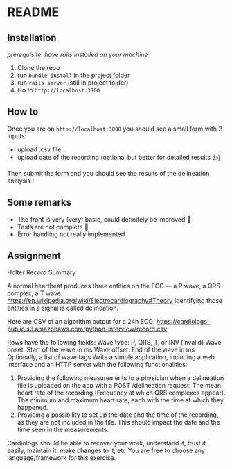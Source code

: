 # README

## Installation
*prerequisite: have rails installed on your machine*
1. Clone the repo
2. run `bundle install` in the project folder
3. run `rails server` (still in project folder)
4. Go to `http://localhost:3000`

## How to
Once you are on `http://localhost:3000` you should see a small form with 2 inputs:
- upload .csv file
- upload date of the recording (optional but better for detailed results :thumbsup:)

Then submit the form and you should see the results of the delineation analysis !

## Some remarks
- The front is very (very) basic, could definitely be improved :nail_care:
- Tests are not complete :construction_worker:
- Error handling not really implemented

## Assignment
Holter Record Summary

A normal heartbeat produces three entities on the ECG — a P wave, a QRS complex, a T wave.
https://en.wikipedia.org/wiki/Electrocardiography#Theory
Identifying those entities in a signal is called delineation.

Here are CSV of an algorithm output for a 24h ECG: https://cardiologs-public.s3.amazonaws.com/python-interview/record.csv

Rows have the following fields:
Wave type: P, QRS, T, or INV (invalid)
Wave onset: Start of the wave in ms
Wave offset: End of the wave in ms
Optionally, a list of wave tags
Write a simple application, including a web interface and an HTTP server with the following functionalities:

1. Providing the following measurements to a physician when a delineation file is uploaded on the app with a POST /delineation request:
   The mean heart rate of the recording (Frequency at which QRS complexes appear).
   The minimum and maximum heart rate, each with the time at which they happened.
2. Providing a possibility to set up the date and the time of the recording, as they are not included in the file. This should impact the date and the time seen in the measurements.

Cardiologs should be able to recover your work, understand it, trust it easily, maintain it, make changes to it, etc
You are free to choose any language/framework for this exercise.
